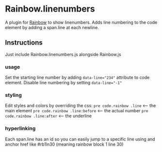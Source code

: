 # Rainbow.linenumbers

A plugin for [Rainbow](http://rainbowco.de) to show linenumbers.
Adds line numbering to the code element by adding a span.line at each newline.

## Instructions

Just include Rainbow.linenumbers.js alongside Rainbow.js

### usage

Set the starting line number by adding ```data-line="234"``` attribute to code element.
Disable line numbering by setting ```data-line="-1"```

### styling

Edit styles and colors by overriding the css:
```pre code.rainbow .line``` <-- the main element
```pre code.rainbow .line:before``` <-- the actual number
```pre code.rainbow .line:after``` <-- the underline

### hyperlinking

Each span.line has an id so you can easily jump to a specific line using and anchor href like #rb1ln30 (meaning rainbow block 1 line 30)